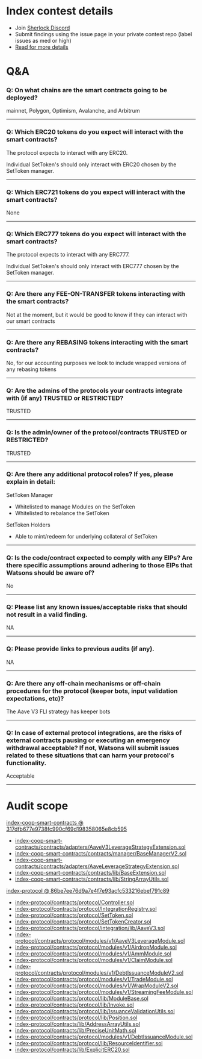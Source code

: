 
# Index contest details

- Join [Sherlock Discord](https://discord.gg/MABEWyASkp)
- Submit findings using the issue page in your private contest repo (label issues as med or high)
- [Read for more details](https://docs.sherlock.xyz/audits/watsons)

# Q&A

### Q: On what chains are the smart contracts going to be deployed?
mainnet, Polygon, Optimism, Avalanche, and Arbitrum
___

### Q: Which ERC20 tokens do you expect will interact with the smart contracts? 
The protocol expects to interact with any ERC20.

Individual SetToken's should only interact with ERC20 chosen by the SetToken manager.
___

### Q: Which ERC721 tokens do you expect will interact with the smart contracts? 
None
___

### Q: Which ERC777 tokens do you expect will interact with the smart contracts? 
The protocol expects to interact with any ERC777.

Individual SetToken's should only interact with ERC777 chosen by the SetToken manager.
___

### Q: Are there any FEE-ON-TRANSFER tokens interacting with the smart contracts?

Not at the moment, but it would be good to know if they can interact with our smart contracts
___

### Q: Are there any REBASING tokens interacting with the smart contracts?

No, for our accounting purposes we look to include wrapped versions of any rebasing tokens
___

### Q: Are the admins of the protocols your contracts integrate with (if any) TRUSTED or RESTRICTED?
TRUSTED
___

### Q: Is the admin/owner of the protocol/contracts TRUSTED or RESTRICTED?
TRUSTED
___

### Q: Are there any additional protocol roles? If yes, please explain in detail:
SetToken Manager
- Whitelisted to manage Modules on the SetToken
- Whitelisted to rebalance the SetToken

SetToken Holders
- Able to mint/redeem for underlying collateral of SetToken
___

### Q: Is the code/contract expected to comply with any EIPs? Are there specific assumptions around adhering to those EIPs that Watsons should be aware of?
No
___

### Q: Please list any known issues/acceptable risks that should not result in a valid finding.
NA
___

### Q: Please provide links to previous audits (if any).
NA
___

### Q: Are there any off-chain mechanisms or off-chain procedures for the protocol (keeper bots, input validation expectations, etc)?
The Aave V3 FLI strategy has keeper bots
___

### Q: In case of external protocol integrations, are the risks of external contracts pausing or executing an emergency withdrawal acceptable? If not, Watsons will submit issues related to these situations that can harm your protocol's functionality.
Acceptable
___



# Audit scope


[index-coop-smart-contracts @ 317dfb677e9738fc990cf69d198358065e8cb595](https://github.com/IndexCoop/index-coop-smart-contracts/tree/317dfb677e9738fc990cf69d198358065e8cb595)
- [index-coop-smart-contracts/contracts/adapters/AaveV3LeverageStrategyExtension.sol](index-coop-smart-contracts/contracts/adapters/AaveV3LeverageStrategyExtension.sol)
- [index-coop-smart-contracts/contracts/manager/BaseManagerV2.sol](index-coop-smart-contracts/contracts/manager/BaseManagerV2.sol)
- [index-coop-smart-contracts/contracts/adapters/AaveLeverageStrategyExtension.sol](index-coop-smart-contracts/contracts/adapters/AaveLeverageStrategyExtension.sol)
- [index-coop-smart-contracts/contracts/lib/BaseExtension.sol](index-coop-smart-contracts/contracts/lib/BaseExtension.sol)
- [index-coop-smart-contracts/contracts/lib/StringArrayUtils.sol](index-coop-smart-contracts/contracts/lib/StringArrayUtils.sol)

[index-protocol @ 86be7ee76d9a7e4f7e93acfc533216ebef791c89](https://github.com/IndexCoop/index-protocol/tree/86be7ee76d9a7e4f7e93acfc533216ebef791c89)
- [index-protocol/contracts/protocol/Controller.sol](index-protocol/contracts/protocol/Controller.sol)
- [index-protocol/contracts/protocol/IntegrationRegistry.sol](index-protocol/contracts/protocol/IntegrationRegistry.sol)
- [index-protocol/contracts/protocol/SetToken.sol](index-protocol/contracts/protocol/SetToken.sol)
- [index-protocol/contracts/protocol/SetTokenCreator.sol](index-protocol/contracts/protocol/SetTokenCreator.sol)
- [index-protocol/contracts/protocol/integration/lib/AaveV3.sol](index-protocol/contracts/protocol/integration/lib/AaveV3.sol)
- [index-protocol/contracts/protocol/modules/v1/AaveV3LeverageModule.sol](index-protocol/contracts/protocol/modules/v1/AaveV3LeverageModule.sol)
- [index-protocol/contracts/protocol/modules/v1/AirdropModule.sol](index-protocol/contracts/protocol/modules/v1/AirdropModule.sol)
- [index-protocol/contracts/protocol/modules/v1/AmmModule.sol](index-protocol/contracts/protocol/modules/v1/AmmModule.sol)
- [index-protocol/contracts/protocol/modules/v1/ClaimModule.sol](index-protocol/contracts/protocol/modules/v1/ClaimModule.sol)
- [index-protocol/contracts/protocol/modules/v1/DebtIssuanceModuleV2.sol](index-protocol/contracts/protocol/modules/v1/DebtIssuanceModuleV2.sol)
- [index-protocol/contracts/protocol/modules/v1/TradeModule.sol](index-protocol/contracts/protocol/modules/v1/TradeModule.sol)
- [index-protocol/contracts/protocol/modules/v1/WrapModuleV2.sol](index-protocol/contracts/protocol/modules/v1/WrapModuleV2.sol)
- [index-protocol/contracts/protocol/modules/v1/StreamingFeeModule.sol](index-protocol/contracts/protocol/modules/v1/StreamingFeeModule.sol)
- [index-protocol/contracts/protocol/lib/ModuleBase.sol](index-protocol/contracts/protocol/lib/ModuleBase.sol)
- [index-protocol/contracts/protocol/lib/Invoke.sol](index-protocol/contracts/protocol/lib/Invoke.sol)
- [index-protocol/contracts/protocol/lib/IssuanceValidationUtils.sol](index-protocol/contracts/protocol/lib/IssuanceValidationUtils.sol)
- [index-protocol/contracts/protocol/lib/Position.sol](index-protocol/contracts/protocol/lib/Position.sol)
- [index-protocol/contracts/lib/AddressArrayUtils.sol](index-protocol/contracts/lib/AddressArrayUtils.sol)
- [index-protocol/contracts/lib/PreciseUnitMath.sol](index-protocol/contracts/lib/PreciseUnitMath.sol)
- [index-protocol/contracts/protocol/modules/v1/DebtIssuanceModule.sol](index-protocol/contracts/protocol/modules/v1/DebtIssuanceModule.sol)
- [index-protocol/contracts/protocol/lib/ResourceIdentifier.sol](index-protocol/contracts/protocol/lib/ResourceIdentifier.sol)
- [index-protocol/contracts/lib/ExplicitERC20.sol](index-protocol/contracts/lib/ExplicitERC20.sol)



